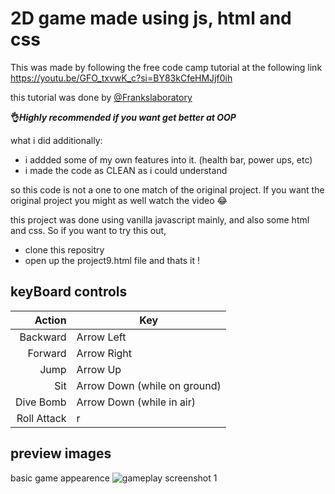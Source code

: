 # 2D game made using js, html and css

This was made by following the free code camp tutorial at the following link
https://youtu.be/GFO_txvwK_c?si=BY83kCfeHMJjf0ih

this tutorial was done by [@Frankslaboratory](https://www.youtube.com/c/Frankslaboratory)

**👌_Highly recommended if you want get better at OOP_**

what i did additionally:
- i addded some of my own features into it. (health bar, power ups, etc)
- i made the code as CLEAN as i could understand

so this code is not a one to one match of the original project. If you want the original project you might as well watch the video 😂

this project was done using vanilla javascript mainly, and also some html and css. So if you want to try this out,
- clone this repositry
- open up the project9.html file and thats it !
  
## keyBoard controls

| Action       | Key                               |
|-------------:|-----------------------------------|
|  Backward    | Arrow Left                        |
|  Forward     | Arrow Right                       |
|  Jump        | Arrow Up                          |
|  Sit         | Arrow Down (while on ground)      |
|  Dive Bomb   | Arrow Down (while in air)         |
|  Roll Attack | r                                 |

## preview images
basic game appearence
![gameplay screenshot 1](https://github.com/warnakulasuriya-fds-e23/JS-side-scroller-game/assets/145958660/8274cae2-507a-4324-807f-6978c9aa1d2a)
